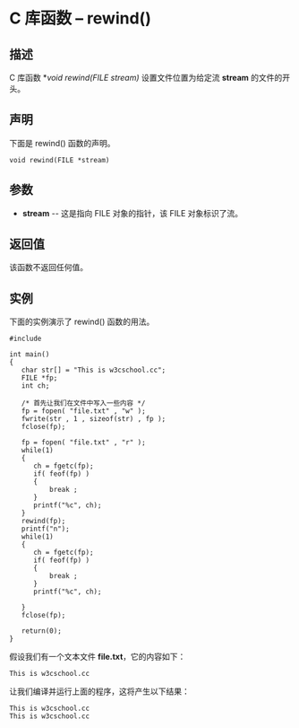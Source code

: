# C 库函数 – rewind()


## 描述

C 库函数 **void rewind(FILE *stream)** 设置文件位置为给定流 **stream** 的文件的开头。

## 声明

下面是 rewind() 函数的声明。

    void rewind(FILE *stream)

## 参数

* **stream** \-- 这是指向 FILE 对象的指针，该 FILE 对象标识了流。

## 返回值

该函数不返回任何值。

## 实例

下面的实例演示了 rewind() 函数的用法。

    #include 

    int main()
    {
       char str[] = "This is w3cschool.cc";
       FILE *fp;
       int ch;

       /* 首先让我们在文件中写入一些内容 */
       fp = fopen( "file.txt" , "w" );
       fwrite(str , 1 , sizeof(str) , fp );
       fclose(fp);

       fp = fopen( "file.txt" , "r" );
       while(1)
       {
          ch = fgetc(fp);
          if( feof(fp) )
          {
              break ;
          }
          printf("%c", ch);
       }
       rewind(fp);
       printf("n");
       while(1)
       {
          ch = fgetc(fp);
          if( feof(fp) )
          {
              break ;
          }
          printf("%c", ch);

       }
       fclose(fp);

       return(0);
    }

假设我们有一个文本文件 **file.txt**，它的内容如下：

    This is w3cschool.cc

让我们编译并运行上面的程序，这将产生以下结果：

    This is w3cschool.cc
    This is w3cschool.cc